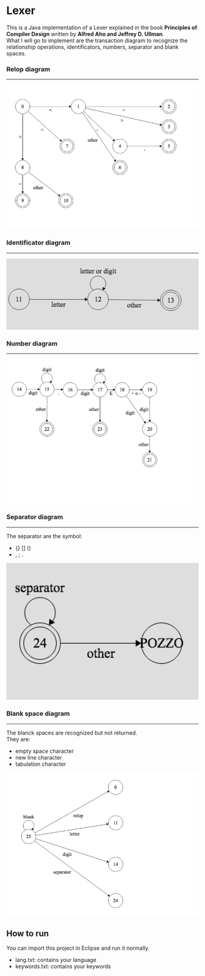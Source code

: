# Lexer

This is a Java implementation of a Lexer explained in the book **Principles of Compiler Design** written by **Alfred Aho and Jeffrey D. Ullman**.  
What I will go to implement are the transaction diagram to recognize the relationship operations, identificators, numbers, separator and blank spaces.

### Relop diagram
---
<div style="text-aling:center">
 <img src="https://github.com/CiccioTecchio/Lexer/blob/master/img/relop.png"/>
 </div>  
 
 ### Identificator diagram
 ---
 <div style="text-aling:center">
 <img src="https://github.com/CiccioTecchio/Lexer/blob/master/img/id.png"/>
 </div>  
 
 ### Number diagram
 ---
  <div style="text-aling:center">
 <img src="https://github.com/CiccioTecchio/Lexer/blob/master/img/number.png"/>
 </div>  

  ### Separator diagram
 ---
 The separator are the symbol:
 -  {} [\] ()
 - , ; .
  <div style="text-aling:center">
 <img src="https://github.com/CiccioTecchio/Lexer/blob/master/img/separator.png"/>
 </div>  

 ### Blank space diagram
 ---
The blanck spaces are recognized but not returned.  
They are:
- empty space character
- new line character
- tabulation character
  <div style="text-aling:center">
 <img src="https://github.com/CiccioTecchio/Lexer/blob/master/img/blank.png"/>
 </div>  

## How to run

You can import this project in Eclipse and run it normally.
- lang.txt: contains your language
- keywords.txt: contains your keywords

